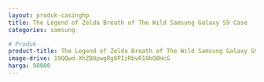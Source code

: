 ```yaml
---
layout: produk-casinghp
title: The Legend of Zelda Breath of The Wild Samsung Galaxy S9 Case
categories: samsung

# Produk
product-title: The Legend of Zelda Breath of The Wild Samsung Galaxy S9 Case
image-drive: 19QQwd-XhZB9pwgRg8PIzRbvR18bQ8HcG
harga: 90000
---
```

